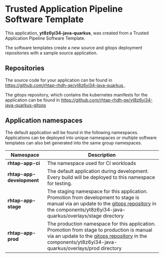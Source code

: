 # Trusted Application Pipeline Software Template

This application, **yt8z6yi34-java-quarkus**, was created from a Trusted Application Pipeline Software Template.

The software templates create a new source and gitops deployment repositories with a sample source application. 

## Repositories

The source code for your application can be found in [https://github.com/rhtap-rhdh-qe/yt8z6yi34-java-quarkus ](https://github.com/rhtap-rhdh-qe/yt8z6yi34-java-quarkus ).
 
The gitops repository, which contains the kubernetes manifests for the application can be found in 
[https://github.com/rhtap-rhdh-qe/yt8z6yi34-java-quarkus-gitops ](https://github.com/rhtap-rhdh-qe/yt8z6yi34-java-quarkus-gitops ) 

## Application namespaces 

The default application will be found in the following namespaces. Applications can be deployed into unique namespaces or multiple software templates can also bet generated into the same group namespaces.  

|  Namespace   |  Description   |  
| -------- | -------- |
| **rhtap-app-ci** | The namespace used for CI workloads |
| **rhtap-app-development** | The default application during development. Every build will be deployed to this namespace for testing. |
| **rhtap-app-stage** | The staging namespace for this application. Promotion from development to stage is manual via an update to the [gitops repository](https://github.com/rhtap-rhdh-qe/yt8z6yi34-java-quarkus-gitops ) in the components/yt8z6yi34-java-quarkus/overlays/stage directory |
| **rhtap-app-prod** | The production namespace for this application. Promotion from stage to production is manual via an update to the [gitops repository](https://github.com/rhtap-rhdh-qe/yt8z6yi34-java-quarkus-gitops ) in the components/yt8z6yi34-java-quarkus/overlays/prod directory |